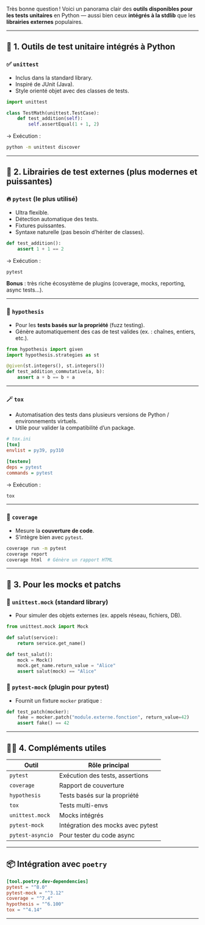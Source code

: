 Très bonne question ! Voici un panorama clair des **outils disponibles pour les tests unitaires** en Python — aussi bien ceux **intégrés à la stdlib** que les **librairies externes** populaires.

---

## 🧪 1. Outils de test unitaire **intégrés** à Python

### ✅ `unittest`
- Inclus dans la standard library.
- Inspiré de JUnit (Java).
- Style orienté objet avec des classes de tests.

```python
import unittest

class TestMath(unittest.TestCase):
    def test_addition(self):
        self.assertEqual(1 + 1, 2)
```

→ Exécution :
```bash
python -m unittest discover
```

---

## 🚀 2. Librairies de test **externes** (plus modernes et puissantes)

### 🔥 `pytest` (le plus utilisé)
- Ultra flexible.
- Détection automatique des tests.
- Fixtures puissantes.
- Syntaxe naturelle (pas besoin d’hériter de classes).

```python
def test_addition():
    assert 1 + 1 == 2
```

→ Exécution :
```bash
pytest
```

**Bonus** : très riche écosystème de plugins (coverage, mocks, reporting, async tests…).

---

### 🧰 `hypothesis`
- Pour les **tests basés sur la propriété** (fuzz testing).
- Génère automatiquement des cas de test valides (ex. : chaînes, entiers, etc.).

```python
from hypothesis import given
import hypothesis.strategies as st

@given(st.integers(), st.integers())
def test_addition_commutative(a, b):
    assert a + b == b + a
```

---

### 🪄 `tox`
- Automatisation des tests dans plusieurs versions de Python / environnements virtuels.
- Utile pour valider la compatibilité d’un package.

```ini
# tox.ini
[tox]
envlist = py39, py310

[testenv]
deps = pytest
commands = pytest
```

→ Exécution :
```bash
tox
```

---

### 🧪 `coverage`
- Mesure la **couverture de code**.
- S’intègre bien avec `pytest`.

```bash
coverage run -m pytest
coverage report
coverage html  # Génère un rapport HTML
```

---

## 🧰 3. Pour les mocks et patchs

### 🔁 `unittest.mock` (standard library)
- Pour simuler des objets externes (ex. appels réseau, fichiers, DB).

```python
from unittest.mock import Mock

def salut(service):
    return service.get_name()

def test_salut():
    mock = Mock()
    mock.get_name.return_value = "Alice"
    assert salut(mock) == "Alice"
```

### 🔁 `pytest-mock` (plugin pour pytest)
- Fournit un fixture `mocker` pratique :

```python
def test_patch(mocker):
    fake = mocker.patch("module.externe.fonction", return_value=42)
    assert fake() == 42
```

---

## 🧑‍🔧 4. Compléments utiles

| Outil           | Rôle principal                    |
|------------------|------------------------------------|
| `pytest`         | Exécution des tests, assertions    |
| `coverage`       | Rapport de couverture              |
| `hypothesis`     | Tests basés sur la propriété       |
| `tox`            | Tests multi-envs                   |
| `unittest.mock`  | Mocks intégrés                     |
| `pytest-mock`    | Intégration des mocks avec pytest  |
| `pytest-asyncio` | Pour tester du code async          |

---

## 📦 Intégration avec `poetry`

```toml
[tool.poetry.dev-dependencies]
pytest = "^8.0"
pytest-mock = "^3.12"
coverage = "^7.4"
hypothesis = "^6.100"
tox = "^4.14"
```

---
